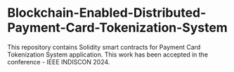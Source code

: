 # Blockchain-Enabled-Distributed-Payment-Card-Tokenization-System

This repository contains Solidity smart contracts for Payment Card Tokenization System application. This work has been accepted in the conference - IEEE INDISCON 2024.
